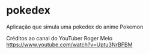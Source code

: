 # pokedex
Aplicação que simula uma pokedex do anime Pokemon

Créditos ao canal do YouTuber Roger Melo
https://www.youtube.com/watch?v=Uptu3NrBFBM
